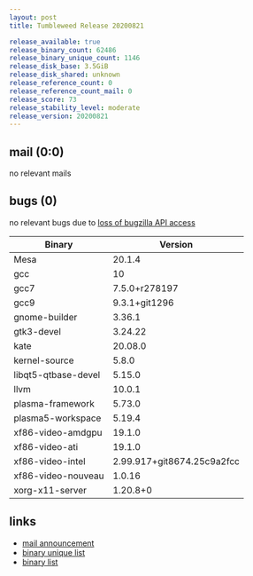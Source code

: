 ```yaml
---
layout: post
title: Tumbleweed Release 20200821

release_available: true
release_binary_count: 62486
release_binary_unique_count: 1146
release_disk_base: 3.5GiB
release_disk_shared: unknown
release_reference_count: 0
release_reference_count_mail: 0
release_score: 73
release_stability_level: moderate
release_version: 20200821
---
```


## mail (0:0)

no relevant mails

## bugs (0)

<!--more-->

no relevant bugs due to [loss of bugzilla API access](https://bugzilla.opensuse.org/show_bug.cgi?id=1157722)

Binary | Version
--- | ---
Mesa | 20.1.4
gcc | 10
gcc7 | 7.5.0+r278197
gcc9 | 9.3.1+git1296
gnome-builder | 3.36.1
gtk3-devel | 3.24.22
kate | 20.08.0
kernel-source | 5.8.0
libqt5-qtbase-devel | 5.15.0
llvm | 10.0.1
plasma-framework | 5.73.0
plasma5-workspace | 5.19.4
xf86-video-amdgpu | 19.1.0
xf86-video-ati | 19.1.0
xf86-video-intel | 2.99.917+git8674.25c9a2fcc
xf86-video-nouveau | 1.0.16
xorg-x11-server | 1.20.8+0

## links

- [mail announcement](https://lists.opensuse.org/opensuse-factory/2020-08/msg00218.html)
- [binary unique list](http://download.opensuse.org/history/20200821/rpm.unique.list)
- [binary list](http://download.opensuse.org/history/20200821/rpm.list)
